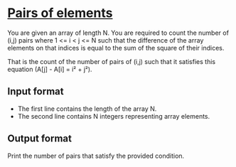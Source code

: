 # [Pairs of elements][link]

You are given an array of length N. You are required to count the number of (i,j) pairs where 1 <= i < j <= N such that the difference of the array elements on that indices is equal to the sum of the square of their indices.

That is the count of the number of pairs of (i,j) such that it satisfies this equation (A[j] - A[i] = i² + j²).

## Input format

- The first line contains the length of the array N.
- The second line contains N integers representing array elements.

## Output format

Print the number of pairs that satisfy the provided condition.

[link]: https://www.hackerearth.com/practice/data-structures/hash-tables/basics-of-hash-tables/practice-problems/algorithm/t-rex-and-the-pairs-0a045ce2/
